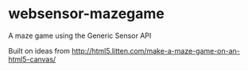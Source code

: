# websensor-mazegame
A maze game using the Generic Sensor API

Built on ideas from http://html5.litten.com/make-a-maze-game-on-an-html5-canvas/
